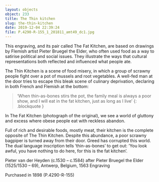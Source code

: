```yaml
---
layout: objects
object: 233
title: The Thin kitchen
slug: the-thin-kitchen
date: 2019-12-04 22:39:24
file: P.4290-R-155_1_201811_amt49_dc1.jpg
---
```

This engraving, and its pair called The Fat Kitchen, are based on drawings by Flemish artist Pieter Bruegel the Elder, who often used food as a way to satirise political and social issues. They illustrate the ways that cultural representations both reflected and influenced what people ate.

The Thin Kitchen is a scene of food misery, in which a group of scrawny people fight over a pot of mussels and root vegetables. A well-fed man at the door tries to escape this bleak scene of culinary deprivation, declaring in both French and Flemish at the bottom:

>‘When thin-as-bones stirs the pot, the family meal is always a poor show, and I will eat in the fat kitchen, just as long as I live’
{: .blockquote }

In The Fat Kitchen (photograph of the original), we see a world of gluttony and excess where obese people eat with reckless abandon.

Full of rich and desirable foods, mostly meat, their kitchen is the complete opposite of The Thin Kitchen. Despite this abundance, a poor scrawny bagpiper is turned away from their door. Greed has corrupted this world. The dual language inscription tells ‘thin-as-bones’ to get out: ‘You look awful, you have nothing to do here, for this is the fat kitchen’.

Pieter van der Heyden (c.1530 – c.1584) after Pieter Bruegel the Elder (1525/1530 – 69), Antwerp, Belgium, 1563
Engraving

Purchased in 1898 (P.4290-R-155)
